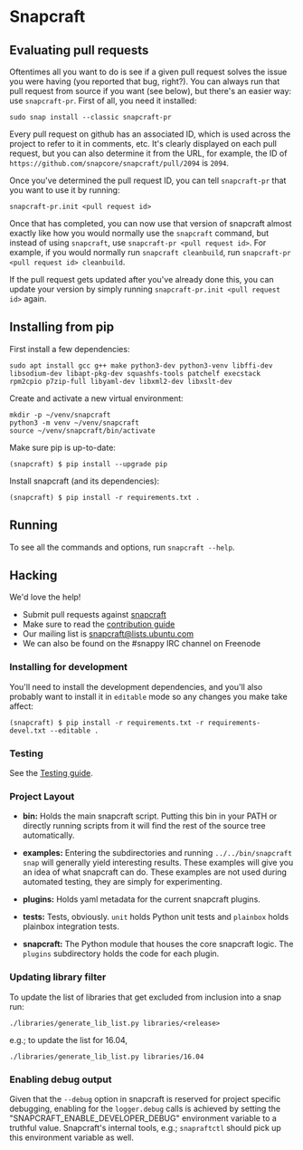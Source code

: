 # Snapcraft

## Evaluating pull requests

Oftentimes all you want to do is see if a given pull request solves the issue you were having (you reported that bug, right?). You can always run that pull request from source if you want (see below), but there's an easier way: use `snapcraft-pr`. First of all, you need it installed:

    sudo snap install --classic snapcraft-pr

Every pull request on github has an associated ID, which is used across the project to refer to it in comments, etc. It's clearly displayed on each pull request, but you can also determine it from the URL, for example, the ID of `https://github.com/snapcore/snapcraft/pull/2094` is `2094`.

Once you've determined the pull request ID, you can tell `snapcraft-pr` that you want to use it by running:

    snapcraft-pr.init <pull request id>

Once that has completed, you can now use that version of snapcraft almost exactly like how you would normally use the `snapcraft` command, but instead of using `snapcraft`, use `snapcraft-pr <pull request id>`. For example, if you would normally run `snapcraft cleanbuild`, run `snapcraft-pr <pull request id> cleanbuild`.

If the pull request gets updated after you've already done this, you can update your version by simply running `snapcraft-pr.init <pull request id>` again.


## Installing from pip

First install a few dependencies:

    sudo apt install gcc g++ make python3-dev python3-venv libffi-dev libsodium-dev libapt-pkg-dev squashfs-tools patchelf execstack rpm2cpio p7zip-full libyaml-dev libxml2-dev libxslt-dev

Create and activate a new virtual environment:

    mkdir -p ~/venv/snapcraft
    python3 -m venv ~/venv/snapcraft
    source ~/venv/snapcraft/bin/activate


Make sure pip is up-to-date:

    (snapcraft) $ pip install --upgrade pip


Install snapcraft (and its dependencies):

    (snapcraft) $ pip install -r requirements.txt .


## Running

To see all the commands and options, run `snapcraft --help`.


## Hacking

We'd love the help!

- Submit pull requests against [snapcraft](https://github.com/snapcore/snapcraft/pulls)
- Make sure to read the [contribution guide](CONTRIBUTING.md)
- Our mailing list is snapcraft@lists.ubuntu.com
- We can also be found on the #snappy IRC channel on Freenode


### Installing for development

You'll need to install the development dependencies, and you'll also probably want to install it in `editable` mode so any changes you make take affect:

    (snapcraft) $ pip install -r requirements.txt -r requirements-devel.txt --editable .


### Testing

See the [Testing guide](TESTING.md).

### Project Layout

- **bin:** Holds the main snapcraft script. Putting this bin in your PATH or directly running scripts from it will find the rest of the source tree automatically.

- **examples:** Entering the subdirectories and running `../../bin/snapcraft snap` will generally yield interesting results. These examples will give you an idea of what snapcraft can do. These examples are not used during automated testing, they are simply for experimenting.

- **plugins:** Holds yaml metadata for the current snapcraft plugins.

- **tests:** Tests, obviously. `unit` holds Python unit tests and `plainbox` holds plainbox integration tests.

- **snapcraft:** The Python module that houses the core snapcraft logic. The `plugins` subdirectory holds the code for each plugin.


### Updating library filter

To update the list of libraries that get excluded from inclusion into a
snap run:

    ./libraries/generate_lib_list.py libraries/<release>

e.g.; to update the list for 16.04,

    ./libraries/generate_lib_list.py libraries/16.04

### Enabling debug output

Given that the `--debug` option in snapcraft is reserved for project specific debugging, enabling for the `logger.debug` calls is achieved by setting the "SNAPCRAFT_ENABLE_DEVELOPER_DEBUG" environment variable to a truthful value. Snapcraft's internal tools, e.g.; `snapraftctl` should pick up this environment variable as well.
